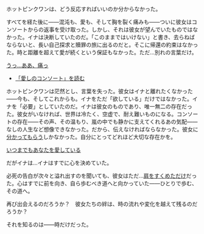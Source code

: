 <!-- title: さらば、コンソート -->
<!-- relationship: It's Complicated -->

ホットピンクワンは、どう反応すればいいのか分からなかった。

すべてを経た後に——混沌も、愛も、そして胸を裂く痛みも——ついに彼女はコンソートからの返事を受け取った。しかし、それは彼女が望んでいたものではなかった。イナは決断していたのだ。「このままではいけない」と書き、去らねばならないと、長い自己探求と贖罪の旅に出るのだと。そこに帰還の約束はなかった。時と距離を超えて愛が続くという保証もなかった。ただ…別れの言葉だけ。

[うっ…ああ、痛っ](#embed:https://www.youtube.com/live/kwmxMSD8tTU?t=975)

- [「愛しのコンソート」を読む](#text:dearest-consort)

ホットピンクワンは茫然とし、言葉を失った。彼女はイナと離れたくなかった——今も、そしてこれからも。イナをただ「欲している」だけではなかった。イナを「必要」としていたのだ。イナは彼女のものであり、唯一無二の存在だった。彼女がいなければ、世界は冷たく、空虚で、耐え難いものになる。コンソートの存在——その声、その温もり、嵐の中でも静かに支えてくれるあの気配——なしの人生など想像できなかった。だから、伝えなければならなかった。彼女に[分かってもらう](https://www.youtube.com/live/kwmxMSD8tTU?t=3594)しかなかった。自分にとってどれほど大切な存在かを。

[いつまでもあなたを愛している](#embed:https://www.youtube.com/live/kwmxMSD8tTU?t=4116)

だがイナは…イナはすでに心を決めていた。

必死の告白が次々と溢れ出すのを聞いても、彼女はただ…[肩をすくめただけ](https://www.youtube.com/live/PoM6ETBlOVY?t=4319)だった。心はすでに前を向き、自ら歩むべき道へと向かっていた——ひとりで歩む、その道へ。

再び出会えるのだろうか？　彼女たちの絆は、時の流れや変化を越えて残るのだろうか？

それを知るのは——時だけだった。
